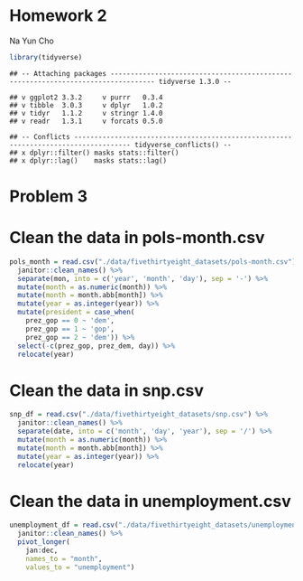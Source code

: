 Homework 2
================
Na Yun Cho

``` r
library(tidyverse)
```

    ## -- Attaching packages --------------------------------------------------------------------------------- tidyverse 1.3.0 --

    ## v ggplot2 3.3.2     v purrr   0.3.4
    ## v tibble  3.0.3     v dplyr   1.0.2
    ## v tidyr   1.1.2     v stringr 1.4.0
    ## v readr   1.3.1     v forcats 0.5.0

    ## -- Conflicts ------------------------------------------------------------------------------------ tidyverse_conflicts() --
    ## x dplyr::filter() masks stats::filter()
    ## x dplyr::lag()    masks stats::lag()

# Problem 3

# Clean the data in pols-month.csv

``` r
pols_month = read.csv("./data/fivethirtyeight_datasets/pols-month.csv") %>%
  janitor::clean_names() %>%
  separate(mon, into = c('year', 'month', 'day'), sep = '-') %>%
  mutate(month = as.numeric(month)) %>%
  mutate(month = month.abb[month]) %>%
  mutate(year = as.integer(year)) %>%
  mutate(president = case_when(
    prez_gop == 0 ~ 'dem',
    prez_gop == 1 ~ 'gop',
    prez_gop == 2 ~ 'dem')) %>%
  select(-c(prez_gop, prez_dem, day)) %>%
  relocate(year)
```

# Clean the data in snp.csv

``` r
snp_df = read.csv("./data/fivethirtyeight_datasets/snp.csv") %>%
  janitor::clean_names() %>%
  separate(date, into = c('month', 'day', 'year'), sep = '/') %>%
  mutate(month = as.numeric(month)) %>%
  mutate(month = month.abb[month]) %>%
  mutate(year = as.integer(year)) %>%
  relocate(year)
```

# Clean the data in unemployment.csv

``` r
unemployment_df = read.csv("./data/fivethirtyeight_datasets/unemployment.csv") %>%
  janitor::clean_names() %>%
  pivot_longer(
    jan:dec,
    names_to = "month",
    values_to = "unemployment") 
```
